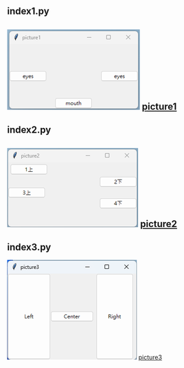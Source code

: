 ## index1.py
![index1.py](../issue112/images/05-29%20pic1.png)
[picture1]()
---

## index2.py
![index2.py](../issue112/images/05-29%20pic2%20.png)
[picture2]()
---

## index3.py
![index3.py](../issue112/images/05-29%20pic3.png)
[picture3]()